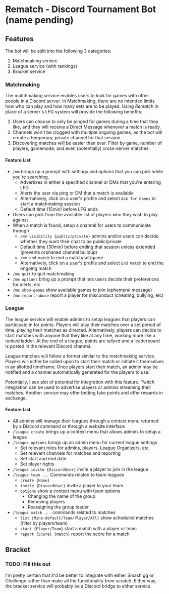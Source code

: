# Rematch - Discord Tournament Bot (name pending)

## Features
The bot will be split into the following 3 categories:
1. Matchmaking service
1. League service (with rankings) <!-- It'll be like a "Cup" or "League", where multiple games are played across a long period of time. -->
1. Bracket service

### Matchmaking
The matchmaking service enables users to look for games with other people in a Discord server.
In Matchmaking, there are no intended limits how who can play and how many sets are to be played.
Using *Rematch* in place of a server's LFG system will provide the following benefits:

1. Users can choose to only be pinged for games during a time that they like, and they will receive a Direct Message whenever a match is ready.
1. Channels won't be clogged with multiple ongoing games, as the bot will create a temporary, private channel for that session.
1. Discovering matches will be easier than ever. Filter by game, number of players, gamemode, and even (potentially) cross-server matches.

#### Feature List
- `/mm` brings up a prompt with settings and options that you can pick while you're searching.
  - Advertises in either a specified channel or DMs that you're entering LFG
  - Alerts the user via ping or DM that a match is available
  - Alternatively, click on a user's profile and select `Ask for Games` to start a matchmaking session
  - Default time (15min) before LFG ends
- Users can pick from the available list of players who they wish to play against
- When a match is found, setup a channel for users to communicate through
  - `/mm visibility {public/private}` admins and/or users can decide whether they want their chat to be public/private
  - Default time (30min) before ending that session unless extended (prevents orphaned channel buildup)
  - `/mm end-match` to end a match/set/game 
  - Alternatively, click on a user's profile and select `End Match` to end the ongoing match
- `/mm quit` to quit matchmaking
- `/mm options` bring up a prompt that lets users decide their preferences for alerts, etc
- `/mm show-games` show available games to join (ephemeral message)
- `/mm report-abuse` report a player for misconduct (cheating, bullying, etc)

### League
The league service will enable admins to setup leagues that players can participate in for points. 
Players will play their matches over a set period of time, playing their matches as directed.
Alternatively, players can decide to start matches with anyone that they like at any time, working more like a ranked ladder.
At the end of a league, points are tallyed and a leaderboard is posted in the relevant Discord channel.

League matches will follow a format similar to the matchmaking service.
Players will either be called upon to start their match or initiate it themselves in an allotted timeframe.
Once players start their match, an admin may be notified and a channel automatically generated for the players to use.

Potentially, I see alot of potential for integration with this feature.
Twitch integration can be used to advertise players or admins streaming their matches.
Another service may offer betting fake points and offer rewards in exchange.

#### Feature List
- All admins will manage their leagues through a context menu returned by a Discord command or through a website interface
- `/league create` brings up a context menu that allows admins to setup a league 
- `/league options` brings up an admin menu for current league settings
  - Set relevant roles for admins, players, League Organizers, etc.
  - Set relevant channels for matches and reporting
  - Set start and end date
  - Set player rights
- `/league invite {DiscordUser}` invite a player to join in the league
- `/league team ...` Commands related to team leagues
  - `create {Name}`
  - `invite {DiscordUser}` invite a player to your team
  - `options` show a context menu with team options
    - Changing the name of the group
    - Removing players
    - Reassigning the group leader
- `/league match ...` commands related to matches
  - `list {Mine:default/Team/Player/All}` show scheduled matches (filter by players/team)
  - `start {Player/Team}` start a match with a player or team
  - `report {Score} {Match}` report the score for a match

## Bracket
### TODO: Fill this out
I'm pretty certain that it'd be better to integrate with either Smash.gg or Challonge rather than make all the funcitonality from scratch. Either way, the bracket service will probably be a Discord bridge to either service.
